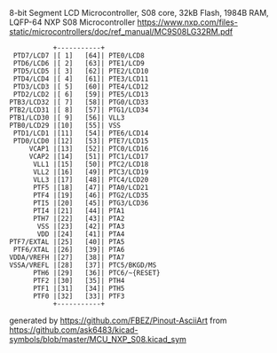 8-bit Segment LCD Microcontroller, S08 core, 32kB Flash, 1984B RAM, LQFP-64
NXP S08 Microcontroller
https://www.nxp.com/files-static/microcontrollers/doc/ref_manual/MC9S08LG32RM.pdf


	           +-----------+
	 PTD7/LCD7 |[ 1]   [64]| PTE0/LCD8
	 PTD6/LCD6 |[ 2]   [63]| PTE1/LCD9
	 PTD5/LCD5 |[ 3]   [62]| PTE2/LCD10
	 PTD4/LCD4 |[ 4]   [61]| PTE3/LCD11
	 PTD3/LCD3 |[ 5]   [60]| PTE4/LCD12
	 PTD2/LCD2 |[ 6]   [59]| PTE5/LCD13
	PTB3/LCD32 |[ 7]   [58]| PTG0/LCD33
	PTB2/LCD31 |[ 8]   [57]| PTG1/LCD34
	PTB1/LCD30 |[ 9]   [56]| VLL3
	PTB0/LCD29 |[10]   [55]| VSS
	 PTD1/LCD1 |[11]   [54]| PTE6/LCD14
	 PTD0/LCD0 |[12]   [53]| PTE7/LCD15
	     VCAP1 |[13]   [52]| PTC0/LCD16
	     VCAP2 |[14]   [51]| PTC1/LCD17
	      VLL1 |[15]   [50]| PTC2/LCD18
	      VLL2 |[16]   [49]| PTC3/LCD19
	      VLL3 |[17]   [48]| PTC4/LCD20
	      PTF5 |[18]   [47]| PTA0/LCD21
	      PTF4 |[19]   [46]| PTG2/LCD35
	      PTI5 |[20]   [45]| PTG3/LCD36
	      PTI4 |[21]   [44]| PTA1
	      PTH7 |[22]   [43]| PTA2
	       VSS |[23]   [42]| PTA3
	       VDD |[24]   [41]| PTA4
	PTF7/EXTAL |[25]   [40]| PTA5
	 PTF6/XTAL |[26]   [39]| PTA6
	VDDA/VREFH |[27]   [38]| PTA7
	VSSA/VREFL |[28]   [37]| PTC5/BKGD/MS
	      PTH6 |[29]   [36]| PTC6/~{RESET}
	      PTF2 |[30]   [35]| PTH4
	      PTF1 |[31]   [34]| PTH5
	      PTF0 |[32]   [33]| PTF3
	           +-----------+


generated by https://github.com/FBEZ/Pinout-AsciiArt from https://github.com/ask6483/kicad-symbols/blob/master/MCU_NXP_S08.kicad_sym